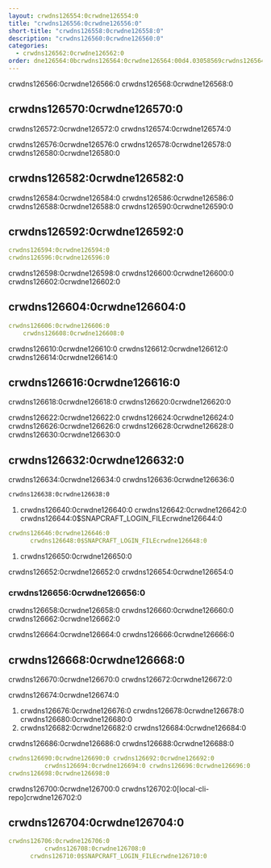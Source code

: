 ```yaml
---
layout: crwdns126554:0crwdne126554:0
title: "crwdns126556:0crwdne126556:0"
short-title: "crwdns126558:0crwdne126558:0"
description: "crwdns126560:0crwdne126560:0"
categories:
  - crwdns126562:0crwdne126562:0
order: dne126564:0bcrwdns126564:0crwdne126564:00d4.03058569crwdns126564:0crwdne126564:0
---
```

crwdns126566:0crwdne126566:0 crwdns126568:0crwdne126568:0

## crwdns126570:0crwdne126570:0

crwdns126572:0crwdne126572:0 crwdns126574:0crwdne126574:0

crwdns126576:0crwdne126576:0 crwdns126578:0crwdne126578:0 crwdns126580:0crwdne126580:0

## crwdns126582:0crwdne126582:0

crwdns126584:0crwdne126584:0 crwdns126586:0crwdne126586:0 crwdns126588:0crwdne126588:0 crwdns126590:0crwdne126590:0

## crwdns126592:0crwdne126592:0

```yaml
crwdns126594:0crwdne126594:0
crwdns126596:0crwdne126596:0
```

crwdns126598:0crwdne126598:0 crwdns126600:0crwdne126600:0 crwdns126602:0crwdne126602:0

## crwdns126604:0crwdne126604:0

```yaml
crwdns126606:0crwdne126606:0
    crwdns126608:0crwdne126608:0
```

crwdns126610:0crwdne126610:0 crwdns126612:0crwdne126612:0 crwdns126614:0crwdne126614:0

## crwdns126616:0crwdne126616:0

crwdns126618:0crwdne126618:0 crwdns126620:0crwdne126620:0

crwdns126622:0crwdne126622:0 crwdns126624:0crwdne126624:0 crwdns126626:0crwdne126626:0 crwdns126628:0crwdne126628:0 crwdns126630:0crwdne126630:0

## crwdns126632:0crwdne126632:0

crwdns126634:0crwdne126634:0 crwdns126636:0crwdne126636:0

```Bash
crwdns126638:0crwdne126638:0
```

1. crwdns126640:0crwdne126640:0 crwdns126642:0crwdne126642:0 crwdns126644:0$SNAPCRAFT_LOGIN_FILEcrwdne126644:0

```yaml
crwdns126646:0crwdne126646:0
      crwdns126648:0$SNAPCRAFT_LOGIN_FILEcrwdne126648:0
```

1. crwdns126650:0crwdne126650:0

crwdns126652:0crwdne126652:0 crwdns126654:0crwdne126654:0

### crwdns126656:0crwdne126656:0

crwdns126658:0crwdne126658:0 crwdns126660:0crwdne126660:0 crwdns126662:0crwdne126662:0

crwdns126664:0crwdne126664:0 crwdns126666:0crwdne126666:0

## crwdns126668:0crwdne126668:0

crwdns126670:0crwdne126670:0 crwdns126672:0crwdne126672:0

crwdns126674:0crwdne126674:0

1. crwdns126676:0crwdne126676:0 crwdns126678:0crwdne126678:0 crwdns126680:0crwdne126680:0
2. crwdns126682:0crwdne126682:0 crwdns126684:0crwdne126684:0

crwdns126686:0crwdne126686:0 crwdns126688:0crwdne126688:0

```yaml
crwdns126690:0crwdne126690:0 crwdns126692:0crwdne126692:0
          crwdns126694:0crwdne126694:0 crwdns126696:0crwdne126696:0
crwdns126698:0crwdne126698:0
```

crwdns126700:0crwdne126700:0 crwdns126702:0[local-cli-repo]crwdne126702:0

## crwdns126704:0crwdne126704:0

```yaml
crwdns126706:0crwdne126706:0
          crwdns126708:0crwdne126708:0
      crwdns126710:0$SNAPCRAFT_LOGIN_FILEcrwdne126710:0
```